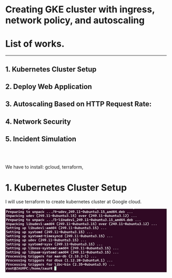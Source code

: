# Creating GKE cluster with ingress, network policy, and autoscaling

# List of works.
-----
 
## 1. Kubernetes Cluster Setup
## 2. Deploy Web Application 
## 3. Autoscaling Based on HTTP Request Rate: 
## 4. Network Security 
## 5. Incident Simulation
</br >
</br > 

We have to install: gcloud, terraform, 


# 1. Kubernetes Cluster Setup
I will use terraform to create kubernetes cluster at Google cloud.

![alt text](./images/screen1.jpg "Test image")
